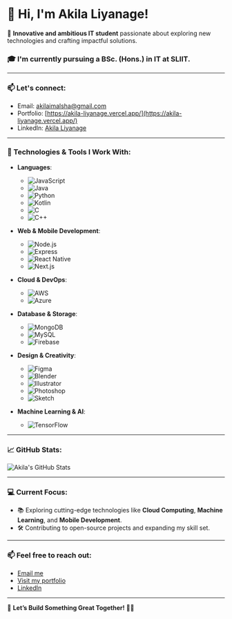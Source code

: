 # 👋 Hi, I'm **Akila Liyanage**!

🚀 **Innovative and ambitious IT student** passionate about exploring new technologies and crafting impactful solutions.

### 🎓 I'm currently pursuing a **BSc. (Hons.) in IT** at **SLIIT**.

---

### 📫 Let's connect:
- Email: [akilaimalsha@gmail.com](mailto:akilaimalsha@gmail.com)
- Portfolio: [https://akila-liyanage.vercel.app/](https://akila-liyanage.vercel.app/)
- LinkedIn: [Akila Liyanage](https://linkedin.com/in/akila-liyanage)

---

### 🚀 Technologies & Tools I Work With:

- **Languages**:
  - ![JavaScript](https://img.shields.io/badge/-JavaScript-F7DF1E?style=flat&logo=javascript&logoColor=black)
  - ![Java](https://img.shields.io/badge/-Java-007396?style=flat&logo=java&logoColor=white)
  - ![Python](https://img.shields.io/badge/-Python-3776AB?style=flat&logo=python&logoColor=white)
  - ![Kotlin](https://img.shields.io/badge/-Kotlin-0095D5?style=flat&logo=kotlin&logoColor=white)
  - ![C](https://img.shields.io/badge/-C-00599C?style=flat&logo=c&logoColor=white)
  - ![C++](https://img.shields.io/badge/-C++-00599C?style=flat&logo=c%2B%2B&logoColor=white)

- **Web & Mobile Development**:
  - ![Node.js](https://img.shields.io/badge/-Node.js-339933?style=flat&logo=node.js&logoColor=white)
  - ![Express](https://img.shields.io/badge/-Express.js-000000?style=flat&logo=express&logoColor=white)
  - ![React Native](https://img.shields.io/badge/-React%20Native-61DAFB?style=flat&logo=react&logoColor=black)
  - ![Next.js](https://img.shields.io/badge/-Next.js-000000?style=flat&logo=next.js&logoColor=white)

- **Cloud & DevOps**:
  - ![AWS](https://img.shields.io/badge/-AWS-232F3E?style=flat&logo=amazonaws&logoColor=white)
  - ![Azure](https://img.shields.io/badge/-Azure-0089D6?style=flat&logo=microsoft-azure&logoColor=white)

- **Database & Storage**:
  - ![MongoDB](https://img.shields.io/badge/-MongoDB-47A248?style=flat&logo=mongodb&logoColor=white)
  - ![MySQL](https://img.shields.io/badge/-MySQL-4479A1?style=flat&logo=mysql&logoColor=white)
  - ![Firebase](https://img.shields.io/badge/-Firebase-FFCA28?style=flat&logo=firebase&logoColor=white)

- **Design & Creativity**:
  - ![Figma](https://img.shields.io/badge/-Figma-F24E1E?style=flat&logo=figma&logoColor=white)
  - ![Blender](https://img.shields.io/badge/-Blender-F5792A?style=flat&logo=blender&logoColor=white)
  - ![Illustrator](https://img.shields.io/badge/-Illustrator-FF9A00?style=flat&logo=adobeillustrator&logoColor=white)
  - ![Photoshop](https://img.shields.io/badge/-Photoshop-31A8FF?style=flat&logo=adobephotoshop&logoColor=white)
  - ![Sketch](https://img.shields.io/badge/-Sketch-F7B500?style=flat&logo=sketch&logoColor=white)

- **Machine Learning & AI**:
  - ![TensorFlow](https://img.shields.io/badge/-TensorFlow-FF6F00?style=flat&logo=tensorflow&logoColor=white)

---

### 📈 GitHub Stats:

![Akila's GitHub Stats](https://github-readme-stats.vercel.app/api?username=akila-liyanage&show_icons=true&hide_title=true&count_private=true&hide=prs&theme=radical)

---

### 💻 Current Focus:
- 📚 Exploring cutting-edge technologies like **Cloud Computing**, **Machine Learning**, and **Mobile Development**.
- 🛠️ Contributing to open-source projects and expanding my skill set.

---

### 📫 Feel free to reach out:
- [Email me](mailto:akilaimalsha@gmail.com)
- [Visit my portfolio](https://akila-liyanage.vercel.app/)
- [LinkedIn](https://linkedin.com/in/akila-liyanage)

---

🔧 **Let’s Build Something Great Together!** 👨‍💻
